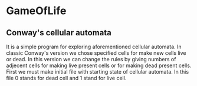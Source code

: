 # GameOfLife
## Conway's cellular automata

It is a simple program for exploring aforementioned cellular automata. 
In classic Conway's version we chose specified cells for make new cells live or dead. 
In this version we can change the rules by giving numbers of adjecent cells for making live present cells or for making dead present cells.
First we must make initial file with starting state of cellular automata. In this file 0 stands for dead cell and 1 stand for live cell. 

